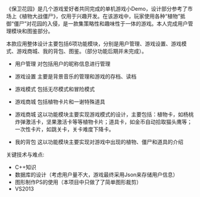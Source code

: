 《保卫花园》是几个游戏爱好者共同完成的单机游戏小Demo，设计部分参考了市场上《植物大战僵尸》，仅用于兴趣开发。在该游戏中，玩家使用各种“植物”抵御“僵尸”对花园的入侵，是一款集策略性和趣味性于一体的游戏。本人完成用户管理模块和图鉴部分。

本款应用整体设计主要包括6项功能模块，分别是用户管理、游戏设置、游戏模式、游戏商城、我的背包、图鉴。（部分功能后期并未完成）。

+ 用户管理
	对包括用户的昵称信息进行管理
+ 游戏设置
	主要是背景音乐的管理和游戏的存档、读档
+ 游戏模式
	包括无尽模式和冒险模式
+ 游戏商城
	包括植物卡片和一谢特殊道具

+ 游戏商城
	这以功能模块主要实现游戏模式的设计，主要包括：植物卡，如杨桃炸弹激活卡，坚果激活卡等等植物卡片；道具卡，如金币自动拾取猫头鹰等；一次性卡片，如跳关卡，关卡难度下降卡。

+ 我的背包
	这以功能模块主要实现对游戏中出现的植物、僵尸和道具的介绍

关键技术与难点:
+ C++知识
+  数据库的设计（考虑用户量不大，游戏最终采用Json来存储用户信息）
+ 图形制作PS的使用（本项目中只做了了简单图形裁剪）
+ VS2013



